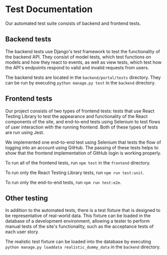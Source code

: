 # Test Documentation

Our automated test suite consists of backend and frontend tests.

## Backend tests

The backend tests use Django's test framework to test the functionality of the backend API. They consist of model tests, which test functions on models and how they react to events, as well as view tests, which test how the API's endpoints respond to valid and invalid requests from users.

The backend tests are located in the `backend/portal/tests` directory. They can be run by executing `python manage.py test` in the `backend` directory.

## Frontend tests

Our project consists of two types of frontend tests: tests that use React Testing Library to test the appearance and functionality of the React components of the site, and end-to-end tests using Selenium to test flows of user interaction with the running frontend. Both of these types of tests are run using Jest.

We implemented one end-to-end test using Selenium that tests the flow of logging into an account using GitHub. The passing of these tests helps to show that the frontend implementation of GitHub login is working properly.

To run all of the frontend tests, run `npm test` in the `frontend` directory.

To run only the React Testing Library tests, run `npm run test:unit`.

To run only the end-to-end tests, run `npm run test:e2e`.

## Other testing

In addition to the automated tests, there is a test fixture that is designed to be representative of real-world data. This fixture can be loaded in the database of a development environment, allowing a tester to perform manual tests of the site's functionality, such as the acceptance tests of each user story.

The realistic test fixture can be loaded into the database by executing `python manage.py loaddata realistic_dummy_data` in the `backend` directory.
